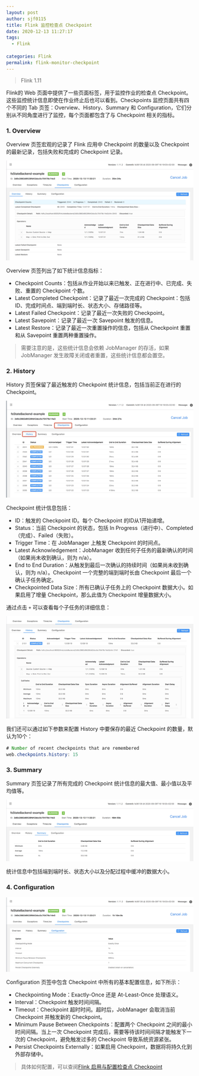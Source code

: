```yaml
---
layout: post
author: sjf0115
title: Flink 监控检查点 Checkpoint
date: 2020-12-13 11:27:17
tags:
  - Flink

categories: Flink
permalink: flink-monitor-checkpoint
---
```


> Flink 1.11

Flink的 Web 页面中提供了一些页面标签，用于监控作业的检查点 Checkpoint。这些监控统计信息即使在作业终止后也可以看到。Checkpoints 监控页面共有四个不同的 Tab 页签：Overview、History、Summary 和 Configuration，它们分别从不同角度进行了监控，每个页面都包含了与 Checkpoint 相关的指标。

### 1. Overview

Overview 页签宏观的记录了 Flink 应用中 Checkpoint 的数量以及 Checkpoint 的最新记录，包括失败和完成的 Checkpoint 记录。

![](img-flink-monitor-checkpoint-1.jpg)

Overview 页签列出了如下统计信息指标：
- Checkpoint Counts：包括从作业开始以来已触发、正在进行中、已完成、失败、重置的 Checkpoint 个数。
- Latest Completed Checkpoint：记录了最近一次完成的 Checkpoint：包括ID、完成时间点、端到端时长、状态大小、存储路径等。
- Latest Failed Checkpoint：记录了最近一次失败的 Checkpoint。
- Latest Savepoint：记录了最近一次 Savepoint 触发的信息。
- Latest Restore：记录了最近一次重置操作的信息，包括从 Checkpoint 重置和从 Savepoint 重置两种重置操作。

> 需要注意的是，这些统计信息会依赖 JobManager 的存活，如果 JobManager 发生故障关闭或者重置，这些统计信息都会置空。

### 2. History

History 页签保留了最近触发的 Checkpoint 统计信息，包括当前正在进行的 Checkpoint。

![](img-flink-monitor-checkpoint-2.jpg)

Checkpoint 统计信息包括：
- ID：触发的 Checkpoint ID。每个 Checkpoint 的ID从1开始递增。
- Status：当前 Checkpoint 的状态，包括 In Progress（进行中）、Completed（完成）、Failed（失败）。
- Trigger Time：在 JobManager 上触发 Checkpoint 的时间点。
- Latest Acknowledgement：JobManager 收到任何子任务的最新确认的时间（如果尚未收到确认，则为 n/a）。
- End to End Duration：从触发到最后一次确认的持续时间（如果尚未收到确认，则为 n/a）。Checkpoint 一个完整的端到端时长由 Checkpoint 最后一个确认子任务确定。
- Checkpointed Data Size：所有已确认子任务上的 Checkpoint 数据大小。如果启用了增量 Checkpoint，那么此值为 Checkpoint 增量数据大小。

通过点击 `+` 可以查看每个子任务的详细信息：

![](img-flink-monitor-checkpoint-3.jpg)

我们还可以通过如下参数来配置 History 中要保存的最近 Checkpoint 的数量，默认为10个：
```java
# Number of recent checkpoints that are remembered
web.checkpoints.history: 15
```

### 3. Summary

Summary 页签记录了所有完成的 Checkpoint 统计信息的最大值、最小值以及平均值等。

![](img-flink-monitor-checkpoint-4.jpg)

统计信息中包括端到端时长、状态大小以及分配过程中缓冲的数据大小。

### 4. Configuration

![](img-flink-monitor-checkpoint-5.jpg)

Configuration 页签中包含 Checkpoint 中所有的基本配置信息，如下所示：
- Checkpointing Mode：Exactly-Once 还是 At-Least-Once 处理语义。
- Interval：Checkpoint 触发时间间隔。
- Timeout：Checkpoint 超时时间。超时后，JobManager 会取消当前 Checkpoint 并触发新的 Checkpoint。
- Minimum Pause Between Checkpoints：配置两个 Checkpoint 之间的最小时间间隔。当上一次 Checkpoint 完成后，需要等待该时间间隔才能触发下一次的 Checkpoint，避免触发过多的 Checkpoint 导致系统资源紧张。
- Persist Checkpoints Externally：如果启用 Checkpoint，数据将将持久化到外部存储中。

> 具体如何配置，可以查阅[Flink 启用与配置检查点 Checkpoint](https://smartsi.blog.csdn.net/article/details/127038694)
